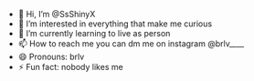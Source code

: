 - 👋 Hi, I’m @SsShinyX
- 👀 I’m interested in everything that make me curious
- 🌱 I’m currently learning to live as person
- 📫 How to reach me you can dm me on instagram @brlv____
- 😄 Pronouns: brlv
- ⚡ Fun fact: nobody likes me

<!---
SsShinyX/SsShinyX is a ✨ special ✨ repository because its `README.md` (this file) appears on your GitHub profile.
You can click the Preview link to take a look at your changes.
--->
